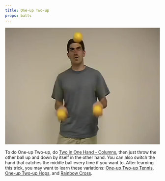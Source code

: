```yaml
---
title: One-up Two-up
props: balls
---
```


![One-up Two-up](/site/videos/poster/oneuptwoup.jpg)

To do One-up Two-up, do [Two in One Hand - Columns](/site/en/twoinonehand-columns/README.md), then just throw the other ball up and down by itself in the other hand. You can also switch the hand that catches the middle ball every time if you want to. After learning this trick, you may want to learn these variations: [One-up Two-up Tennis](/site/en/one-uptwo-uptennis/README.md), [One-up Two-up Hops](/site/en/one-uptwo-uphops/README.md), and [Rainbow Cross](/site/en/rainbowcross/README.md).

